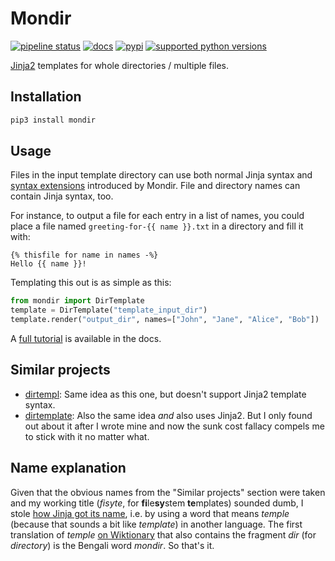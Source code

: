# Mondir

[![pipeline status](https://gitlab.com/smheidrich/mondir/badges/main/pipeline.svg?style=flat-square)](https://gitlab.com/smheidrich/mondir/-/commits/main)
[![docs](https://img.shields.io/badge/docs-online-brightgreen?style=flat-square)](https://smheidrich.gitlab.io/mondir/)
[![pypi](https://img.shields.io/pypi/v/mondir)](https://pypi.org/project/mondir/)
[![supported python versions](https://img.shields.io/pypi/pyversions/mondir)](https://pypi.org/project/mondir/)

[Jinja2](https://jinja.palletsprojects.com/) templates for whole directories /
multiple files.

## Installation

```bash
pip3 install mondir
```

## Usage

Files in the input template directory can use both normal Jinja syntax and
[syntax extensions](https://smheidrich.gitlab.io/mondir/templates.html#syntax-extensions)
introduced by Mondir. File and directory names can contain Jinja syntax, too.

For instance, to output a file for each entry in a list of names, you could
place a file named `greeting-for-{{ name }}.txt` in a directory and fill it
with:

```jinja
{% thisfile for name in names -%}
Hello {{ name }}!
```

Templating this out is as simple as this:

```python
from mondir import DirTemplate
template = DirTemplate("template_input_dir")
template.render("output_dir", names=["John", "Jane", "Alice", "Bob"])
```

A [full tutorial](https://smheidrich.gitlab.io/mondir/tutorial.html) is
available in the docs.

## Similar projects

- [dirtempl](https://pypi.org/project/dirtempl/): Same idea as this one, but
  doesn't support Jinja2 template syntax.
- [dirtemplate](https://pypi.org/project/dirtemplate/): Also the same idea
  *and* also uses Jinja2. But I only found out about it after I wrote mine and
  now the sunk cost fallacy compels me to stick with it no matter what.

## Name explanation

Given that the obvious names from the "Similar projects" section were taken and
my working title (*fisyte*, for **fi**le**sy**stem **te**mplates) sounded dumb,
I stole
[how Jinja got its name](https://jinja.palletsprojects.com/en/3.1.x/faq/#why-is-it-called-jinja),
i.e. by using a word that means *temple* (because that sounds a bit like
*template*) in another language.
The first translation of *temple*
[on Wiktionary](https://en.wiktionary.org/wiki/temple#Translations) that also
contains the fragment *dir* (for *directory*) is the Bengali word *mondir*.
So that's it.

